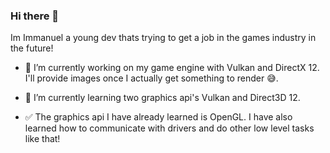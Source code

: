 ### Hi there 👋

Im Immanuel a young dev thats trying to get a job in the games industry in the future!

- 🔭 I’m currently working on my game engine with Vulkan and DirectX 12. I'll provide images once I actually get something to render 😅.

- 🌱 I’m currently learning two graphics api's Vulkan and Direct3D 12.

- ✅ The graphics api I have already learned is OpenGL. I have also learned how to communicate with drivers and do other low level tasks like that! 
